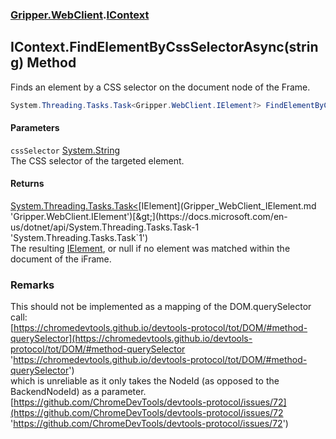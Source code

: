 ### [Gripper.WebClient](Gripper_WebClient.md 'Gripper.WebClient').[IContext](Gripper_WebClient_IContext.md 'Gripper.WebClient.IContext')
## IContext.FindElementByCssSelectorAsync(string) Method
Finds an element by a CSS selector on the document node of the Frame.  
```csharp
System.Threading.Tasks.Task<Gripper.WebClient.IElement?> FindElementByCssSelectorAsync(string cssSelector);
```
#### Parameters
<a name='Gripper_WebClient_IContext_FindElementByCssSelectorAsync(string)_cssSelector'></a>
`cssSelector` [System.String](https://docs.microsoft.com/en-us/dotnet/api/System.String 'System.String')  
The CSS selector of the targeted element.
  
#### Returns
[System.Threading.Tasks.Task&lt;](https://docs.microsoft.com/en-us/dotnet/api/System.Threading.Tasks.Task-1 'System.Threading.Tasks.Task`1')[IElement](Gripper_WebClient_IElement.md 'Gripper.WebClient.IElement')[&gt;](https://docs.microsoft.com/en-us/dotnet/api/System.Threading.Tasks.Task-1 'System.Threading.Tasks.Task`1')  
The resulting [IElement](Gripper_WebClient_IElement.md 'Gripper.WebClient.IElement'), or null if no element was matched within the document of the iFrame.
### Remarks
This should not be implemented as a mapping of the DOM.querySelector call:  
[https://chromedevtools.github.io/devtools-protocol/tot/DOM/#method-querySelector](https://chromedevtools.github.io/devtools-protocol/tot/DOM/#method-querySelector 'https://chromedevtools.github.io/devtools-protocol/tot/DOM/#method-querySelector')  
which is unreliable as it only takes the NodeId (as opposed to the BackendNodeId) as a parameter.  
[https://github.com/ChromeDevTools/devtools-protocol/issues/72](https://github.com/ChromeDevTools/devtools-protocol/issues/72 'https://github.com/ChromeDevTools/devtools-protocol/issues/72')
